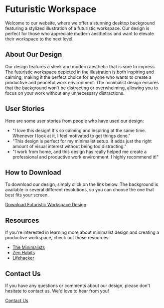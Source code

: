 <!--font:Cormorant Garamond-->

# Futuristic Workspace

Welcome to our website, where we offer a stunning desktop background featuring a stylized illustration of a futuristic workspace. Our design is perfect for those who appreciate modern aesthetics and want to elevate their workspace to the next level.

## About Our Design

Our design features a sleek and modern aesthetic that is sure to impress. The futuristic workspace depicted in the illustration is both inspiring and calming, making it the perfect choice for anyone who wants to create a productive and peaceful work environment. The minimalist design ensures that the background won't be distracting or overwhelming, allowing you to focus on your work without any unnecessary distractions.

## User Stories

Here are some user stories from people who have used our design:

- "I love this design! It's so calming and inspiring at the same time. Whenever I look at it, I feel motivated to get things done."
- "This design is perfect for my minimalist setup. It adds just the right amount of visual interest without being too distracting."
- "I work from home, and this design has really helped me create a professional and productive work environment. I highly recommend it!"

## How to Download

To download our design, simply click on the link below. The background is available in several different resolutions, so you can choose the one that best fits your screen.

[Download Futuristic Workspace Design](#download)

## Resources

If you're interested in learning more about minimalist design and creating a productive workspace, check out these resources:

- [The Minimalists](#minimalists)
- [Zen Habits](#zen-habits)
- [Lifehacker](#lifehacker)

## Contact Us

If you have any questions or comments about our design, please don't hesitate to contact us. We'd love to hear from you!

[Contact Us](#contact)

<!--

Write me content for website with wallpaper which alt text is:

"A wallpaper featuring a stylized illustration of a futuristic workspace, with a minimalist and modern design."

The name/title of the page should not be 1:1 copy of the alt text but rather a real content of the website which is using this wallpaper.

- Use markdown format 
- Start with heading
- Heading should be short and concise
- The content should look like a real website 
- The website should not be about the wallpaper, wallpaper is just a related background
- Heading should be contain work "wallpaper" or "background"
- Include real sections like references, contact, user stories, etc. use things relevant to the page purpose.
- Feel free to use structure like headings, bullets, numbering, blockquotes, paragraphs, horizontal lines, etc.
- You can use formatting like bold or _italic_
- You can include UTF-8 emojis
- Links should be only #hash anchors (and you can refer to the document itself)
- Do not include images


---


# Future Workspace Wallpaper for Your Minimalist Desktop Background

Welcome to our website, where we offer a stunning wallpaper featuring a stylized illustration of a futuristic workspace. This wallpaper is perfect for those who appreciate modern design and minimalism. It will add a touch of sophistication to your desktop background while providing you with the inspiration you need to get things done.

## About Our Wallpaper

Our wallpaper features a sleek and modern design that is sure to impress. The futuristic workspace depicted in the illustration is both inspiring and calming, making it the perfect choice for anyone who wants to create a productive and peaceful work environment. The minimalist design ensures that the wallpaper won't be distracting or overwhelming, allowing you to focus on your work without any unnecessary distractions.

## User Stories

Here are some user stories from people who have used our wallpaper:

- "I love this wallpaper! It's so calming and inspiring at the same time. Whenever I look at it, I feel motivated to get things done."
- "This wallpaper is perfect for my minimalist setup. It adds just the right amount of visual interest without being too distracting."
- "I work from home, and this wallpaper has really helped me create a professional and productive work environment. I highly recommend it!"

## How to Download

To download our wallpaper, simply click on the link below. The wallpaper is available in several different resolutions, so you can choose the one that best fits your screen.

[Download Future Workspace Wallpaper](#download)

## References

If you're interested in learning more about minimalist design and creating a productive workspace, check out these resources:

- [The Minimalists](#minimalists)
- [Zen Habits](#zen-habits)
- [Lifehacker](#lifehacker)

## Contact Us

If you have any questions or comments about our wallpaper, please don't hesitate to contact us. We'd love to hear from you!

[Contact Us](#contact)


---


Heading should not include word "wallpaper". The website should not be about the wallpaper itself, wallpaper is just a related background, rewrite whole content.


---


# Elevate Your Workspace with a Futuristic Design

Welcome to our website, where we offer a stunning desktop background featuring a stylized illustration of a futuristic workspace. Our design is perfect for those who appreciate modern aesthetics and want to elevate their workspace to the next level.

## About Our Design

Our design features a sleek and modern aesthetic that is sure to impress. The futuristic workspace depicted in the illustration is both inspiring and calming, making it the perfect choice for anyone who wants to create a productive and peaceful work environment. The minimalist design ensures that the background won't be distracting or overwhelming, allowing you to focus on your work without any unnecessary distractions.

## User Stories

Here are some user stories from people who have used our design:

- "I love this design! It's so calming and inspiring at the same time. Whenever I look at it, I feel motivated to get things done."
- "This design is perfect for my minimalist setup. It adds just the right amount of visual interest without being too distracting."
- "I work from home, and this design has really helped me create a professional and productive work environment. I highly recommend it!"

## How to Download

To download our design, simply click on the link below. The background is available in several different resolutions, so you can choose the one that best fits your screen.

[Download Futuristic Workspace Design](#download)

## Resources

If you're interested in learning more about minimalist design and creating a productive workspace, check out these resources:

- [The Minimalists](#minimalists)
- [Zen Habits](#zen-habits)
- [Lifehacker](#lifehacker)

## Contact Us

If you have any questions or comments about our design, please don't hesitate to contact us. We'd love to hear from you!

[Contact Us](#contact)

-->
